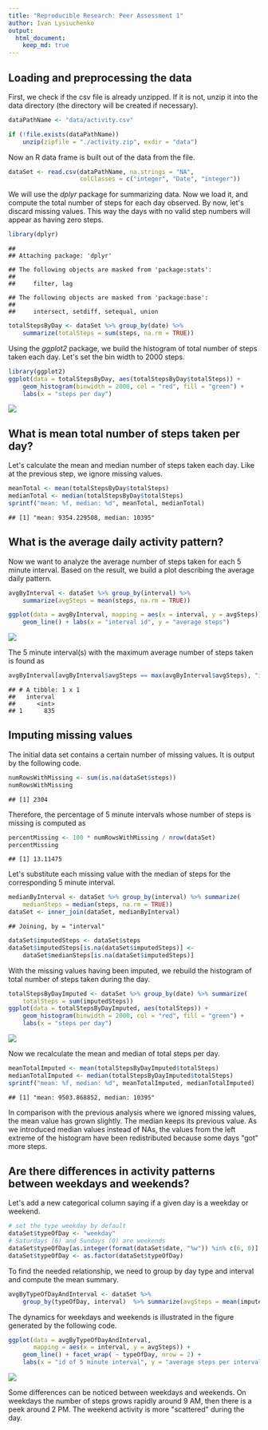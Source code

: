 ```yaml
---
title: "Reproducible Research: Peer Assessment 1"
author: Ivan Lysiuchenko
output: 
  html_document:
    keep_md: true
---
```



## Loading and preprocessing the data

First, we check if the csv file is already unzipped. If it is not, unzip it into
the data directory (the directory will be created if necessary).


```r
dataPathName <- "data/activity.csv"

if (!file.exists(dataPathName))
    unzip(zipfile = "./activity.zip", exdir = "data")
```

Now an R data frame is built out of the data from the file.


```r
dataSet <- read.csv(dataPathName, na.strings = "NA", 
                    colClasses = c("integer", "Date", "integer"))
```

We will use the *dplyr* package for summarizing data.
Now we load it, and compute the total number of steps for each day observed.
By now, let's discard missing values. This way the days with no valid step numbers
will appear as having zero steps.


```r
library(dplyr)
```

```
## 
## Attaching package: 'dplyr'
```

```
## The following objects are masked from 'package:stats':
## 
##     filter, lag
```

```
## The following objects are masked from 'package:base':
## 
##     intersect, setdiff, setequal, union
```

```r
totalStepsByDay <- dataSet %>% group_by(date) %>% 
    summarize(totalSteps = sum(steps, na.rm = TRUE))
```

Using the *ggplot2* package, we build the histogram of total number of steps taken
each day. Let's set the bin width to 2000 steps.  


```r
library(ggplot2)
ggplot(data = totalStepsByDay, aes(totalStepsByDay$totalSteps)) +
    geom_histogram(binwidth = 2000, col = "red", fill = "green") + 
    labs(x = "steps per day")
```

![](PA1_template_files/figure-html/unnamed-chunk-4-1.png)<!-- -->

## What is mean total number of steps taken per day?

Let's calculate the mean and median number of steps taken each day.
Like at the previous step, we ignore missing values.


```r
meanTotal <- mean(totalStepsByDay$totalSteps)
medianTotal <- median(totalStepsByDay$totalSteps)
sprintf("mean: %f, median: %d", meanTotal, medianTotal)
```

```
## [1] "mean: 9354.229508, median: 10395"
```

## What is the average daily activity pattern?

Now we want to analyze the average number of steps taken for each 5 minute interval.
Based on the result, we build a plot describing the average daily pattern.


```r
avgByInterval <- dataSet %>% group_by(interval) %>%
    summarize(avgSteps = mean(steps, na.rm = TRUE))

ggplot(data = avgByInterval, mapping = aes(x = interval, y = avgSteps)) +
    geom_line() + labs(x = "interval id", y = "average steps")
```

![](PA1_template_files/figure-html/unnamed-chunk-6-1.png)<!-- -->

The 5 minute interval(s) with the maximum average number of steps taken
is found as


```r
avgByInterval[avgByInterval$avgSteps == max(avgByInterval$avgSteps), "interval"]
```

```
## # A tibble: 1 x 1
##   interval
##      <int>
## 1      835
```

## Imputing missing values

The initial data set contains a certain number of missing values. It is output by the following code.


```r
numRowsWithMissing <- sum(is.na(dataSet$steps))
numRowsWithMissing
```

```
## [1] 2304
```

Therefore, the percentage of 5 minute intervals whose number of steps is missing is computed as


```r
percentMissing <- 100 * numRowsWithMissing / nrow(dataSet)
percentMissing
```

```
## [1] 13.11475
```

Let's substitute each missing value with the median of steps for the corresponding 5 minute interval.


```r
medianByInterval <- dataSet %>% group_by(interval) %>% summarize(
    medianSteps = median(steps, na.rm = TRUE))
dataSet <- inner_join(dataSet, medianByInterval)
```

```
## Joining, by = "interval"
```

```r
dataSet$imputedSteps <- dataSet$steps
dataSet$imputedSteps[is.na(dataSet$imputedSteps)] <-
    dataSet$medianSteps[is.na(dataSet$imputedSteps)]
```

With the missing values having been imputed, we rebuild the histogram of total number of steps taken during the day.


```r
totalStepsByDayImputed <- dataSet %>% group_by(date) %>% summarize(
    totalSteps = sum(imputedSteps))
ggplot(data = totalStepsByDayImputed, aes(totalSteps)) +
    geom_histogram(binwidth = 2000, col = "red", fill = "green") + 
    labs(x = "steps per day")
```

![](PA1_template_files/figure-html/unnamed-chunk-11-1.png)<!-- -->

Now we recalculate the mean and median of total steps per day.


```r
meanTotalImputed <- mean(totalStepsByDayImputed$totalSteps)
medianTotalImputed <- median(totalStepsByDayImputed$totalSteps)
sprintf("mean: %f, median: %d", meanTotalImputed, medianTotalImputed)
```

```
## [1] "mean: 9503.868852, median: 10395"
```

In comparison with the previous analysis where we ignored missing values,
the mean value has grown slightly. The median keeps its previous value.
As we introduced median values instead of NAs, the values from the left extreme of the histogram
have been redistributed because some days "got" more steps.

## Are there differences in activity patterns between weekdays and weekends?

Let's add a new categorical column saying if a given day is a weekday or weekend.


```r
# set the type weekday by default
dataSet$typeOfDay <- "weekday"
# Saturdays (6) and Sundays (0) are weekends
dataSet$typeOfDay[as.integer(format(dataSet$date, "%w")) %in% c(6, 0)] <- "weekend"
dataSet$typeOfDay <- as.factor(dataSet$typeOfDay)
```

To find the needed relationship, we need to group by day type and interval and
compute the mean summary.


```r
avgByTypeOfDayAndInterval <- dataSet %>%
    group_by(typeOfDay, interval)  %>% summarize(avgSteps = mean(imputedSteps))
```

The dynamics for weekdays and weekends is illustrated in the figure generated by
the following code.


```r
ggplot(data = avgByTypeOfDayAndInterval, 
       mapping = aes(x = interval, y = avgSteps)) +
    geom_line() + facet_wrap( ~ typeOfDay, nrow = 2) +
    labs(x = "id of 5 minute interval", y = "average steps per interval")
```

![](PA1_template_files/figure-html/unnamed-chunk-15-1.png)<!-- -->

Some differences can be noticed between weekdays and weekends.
On weekdays the number of steps grows rapidly around 9 AM, then there is
a peek around 2 PM. The weekend activity is more "scattered" during the day. 
